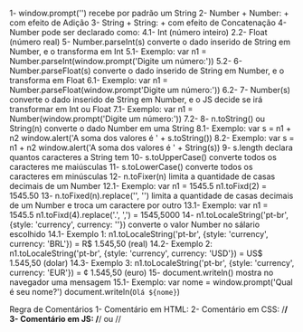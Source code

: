 1- window.prompt('') recebe por padrão um String
2- Number + Number: + com efeito de Adição
3- String + String: + com efeito de Concatenação
4- Number pode ser declarado como:
    4.1- Int (número inteiro)
    2.2- Float (número real)
5- Number.parseInt(s) converte o dado inserido de String em Number, e o transforma em Int
    5.1- Exemplo: var n1 = Number.parseInt(window.prompt('Digite um número:'))
    5.2-
6- Number.parseFloat(s) converte o dado inserido de String em Number, e o transforma em Float
    6.1- Exemplo: var n1 =  Number.parseFloat(window.prompt'Digite um número:'))
    6.2-
7- Number(s) converte o dado inserido de String em Number, e o JS decide se irá transformar em Int ou Float
    7.1- Exemplo: var n1 = Number(window.prompt('Digite um número:'))
    7.2-
8- n.toString() ou String(n) converte o dado Number em uma String
    8.1- Exemplo:   var s = n1 + n2
                    window.alert('A soma dos valores é ' + s.toString())
    8.2- Exemplo:   var s = n1 + n2
                    window.alert('A soma dos valores é ' + String(s))
9- s.length declara quantos caracteres a String tem
10- s.toUpperCase() converte todos os caracteres me maiúsculas
11- s.toLowerCase() converte todos os caracteres em minúsculas
12- n.toFixer(n) limita a quantidade de casas decimais de um Number
    12.1- Exemplo:  var n1 = 1545.5
                    n1.toFixd(2)
                    = 1545.50
13- n.toFixed(n).replace('', '') limita a quantidade de casas decimais de um Number e troca um caractere por outro
    13.1- Exemplo:  var n1 = 1545.5
                    n1.toFixd(4).replace('.', ',')
                    = 1545,5000
14- n1.toLocaleString('pt-br', {style: 'currency', currency: ''}) converte o valor Number no sálario escolhido
    14.1- Exemplo 1:    n1.toLocaleString('pt-br', {style: 'currency', currency: 'BRL'})
                        = R$ 1.545,50 (real)
    14.2- Exemplo 2:    n1.toLocaleString('pt-br', {style: 'currency', currency: 'USD'})
                        = US$ 1.545,50 (dolar)
    14.3- Exemplo 3:    n1.toLocaleString('pt-br', {style: 'currency', currency: 'EUR'})
                        = ¢ 1.545,50 (euro)
15- document.writeln() mostra no navegador uma mensagem
    15.1- Exemplo:  var nome = window.prompt('Qual é seu nome?')
                    document.writeln(`Olá ${nome}`)

Regra de Comentários
1- Comentário em HTML: <!---->
2- Comentário em CSS: /**/
3- Comentário em JS: /**/ ou //
